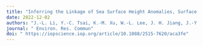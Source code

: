 ```yaml
---
title: "Inferring the Linkage of Sea Surface Height Anomalies, Surface Wind Stress and Sea Surface Temperature with the Falling Ice Radiative Effects Using Satellite Data and Global Climate Models"
date: 2022-12-02
authors: "J.-L. Li, Y.-C. Tsai, K.-M. Xu, W.-L. Lee, J. H. Jiang, J.-Y. Yu, E. J. Fetzer, G. Stephens"
journal: " Environ. Res. Commun"
doi: " https://iopscience.iop.org/article/10.1088/2515-7620/aca3fe"
---
```

